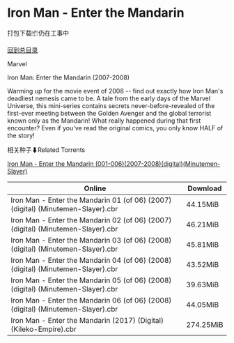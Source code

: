 # Iron Man - Enter the Mandarin

打包下载📦仍在工事中

[回到总目录](/Catalogs.md)

Marvel

Iron Man: Enter the Mandarin (2007-2008)

Warming up for the movie event of 2008 -- find out exactly how Iron Man's deadliest nemesis came to be. A tale from the early days of the Marvel Universe, this mini-series contains secrets never-before-revealed of the first-ever meeting between the Golden Avenger and the global terrorist known only as the Mandarin! What really happened during that first encounter? Even if you've read the original comics, you only know HALF of the story!





相关种子⬇Related Torrents

[Iron Man - Enter the Mandarin (001-006)(2007-2008)(digital)(Minutemen-Slayer)](https://github.com/alicewish/markdown/blob/master/torrent/Iron-Man---Enter-the-Mandarin--001-006--2007-2008--digital--Minutemen-Slayer.md)

Online | Download
--- | ---
Iron Man - Enter the Mandarin 01 (of 06) (2007) (digital) (Minutemen-Slayer).cbr | 44.15MiB
Iron Man - Enter the Mandarin 02 (of 06) (2007) (digital) (Minutemen-Slayer).cbr | 46.21MiB
Iron Man - Enter the Mandarin 03 (of 06) (2008) (digital) (Minutemen-Slayer).cbr | 45.81MiB
Iron Man - Enter the Mandarin 04 (of 06) (2008) (digital) (Minutemen-Slayer).cbr | 43.52MiB
Iron Man - Enter the Mandarin 05 (of 06) (2008) (digital) (Minutemen-Slayer).cbr | 39.63MiB
Iron Man - Enter the Mandarin 06 (of 06) (2008) (digital) (Minutemen-Slayer).cbr | 44.05MiB
Iron Man - Enter the Mandarin (2017) (Digital) (Kileko-Empire).cbr | 274.25MiB
